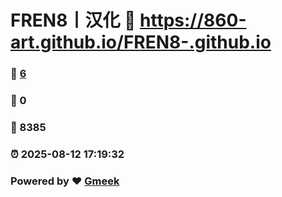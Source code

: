# FREN8丨汉化 :link: https://860-art.github.io/FREN8-.github.io 
### :page_facing_up: [6](https://860-art.github.io/FREN8-.github.io/tag.html) 
### :speech_balloon: 0 
### :hibiscus: 8385 
### :alarm_clock: 2025-08-12 17:19:32 
### Powered by :heart: [Gmeek](https://github.com/Meekdai/Gmeek)
